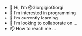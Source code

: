 - 👋 Hi, I’m @GiorgigioGiorgi
- 👀 I’m interested in programming
- 🌱 I’m currently learning
- 💞️ I’m looking to collaborate on ...
- 📫 How to reach me ...

<!---
GiorgigioGiorgi/GiorgigioGiorgi is a ✨ special ✨ repository because its `README.md` (this file) appears on your GitHub profile.
You can click the Preview link to take a look at your changes.
--->
